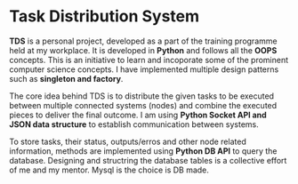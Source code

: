 # Task Distribution System

**TDS** is a personal project, developed as a part of the training programme held at my workplace. It is developed in **Python** and follows all the **OOPS** concepts. This is an initiative to learn and incoporate some of the prominent computer science concepts. I have implemented multiple design patterns such as **singleton and factory**.

The core idea behind TDS is to distribute the given tasks to be executed between multiple connected systems (nodes) and combine the executed pieces to deliver the final outcome. I am using **Python Socket API and JSON data structure** to establish communication between systems.

To store tasks, their status, outputs/erros and other node related information, methods are implemented using **Python DB API** to query the database. Designing and structring the database tables is a collective effort of me and my mentor. Mysql is the choice is DB made.
